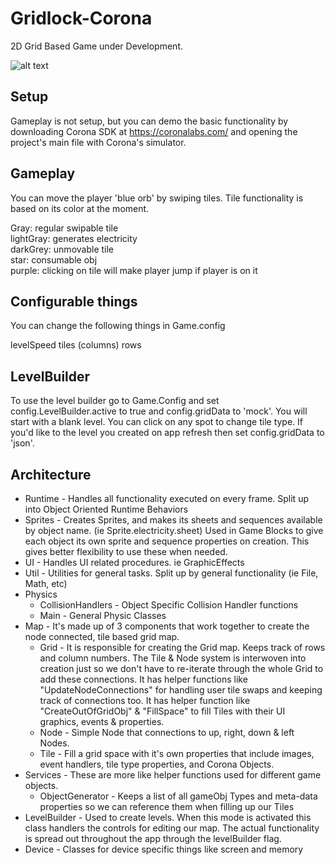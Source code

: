 # Gridlock-Corona
2D Grid Based Game under Development.

![alt text]( https://raw.githubusercontent.com/alexr101/Gridlock-Corona/master/assets/screenshots/screenshot.png )

## Setup
Gameplay is not setup, but you can demo the basic functionality by downloading Corona SDK at https://coronalabs.com/ 
and opening the project's main file with Corona's simulator.

## Gameplay
You can move the player 'blue orb' by swiping tiles. Tile functionality is based on its color at the moment.

Gray: regular swipable tile  
lightGray: generates electricity   
darkGrey: unmovable tile  
star: consumable obj  
purple: clicking on tile will make player jump if player is on it 

## Configurable things
You can change the following things in Game.config

levelSpeed 
tiles (columns)
rows

## LevelBuilder

To use the level builder go to Game.Config and set config.LevelBuilder.active to true and config.gridData to 'mock'. 
You will start with a blank level. You can click on any spot to change tile type. If you'd like to the level you created on 
app refresh then set config.gridData to 'json'.

## Architecture

* Runtime - Handles all functionality executed on every frame. Split up into Object Oriented Runtime Behaviors
* Sprites - Creates Sprites, and makes its sheets and sequences available by object name. (ie Sprite.electricity.sheet) Used in Game Blocks to give each object its own sprite and sequence properties on creation. This gives better flexibility to use these when needed.
* UI - Handles UI related procedures. ie GraphicEffects
* Util - Utilities for general tasks. Split up by general functionality (ie File, Math, etc)
* Physics
    * CollisionHandlers - Object Specific Collision Handler functions
    * Main - General Physic Classes
* Map - It's made up of 3 components that work together to create the node connected, tile based grid map.
    * Grid - It is responsible for creating the Grid map. Keeps track of rows and column numbers. The Tile & Node system is interwoven into creation just so we don't have to re-iterate through the whole Grid to add these connections. It has helper functions like "UpdateNodeConnections" for handling user tile swaps and keeping track of connections too. It has helper function like "CreateOutOfGridObj" & "FillSpace" to fill Tiles with their UI graphics, events & properties.
    * Node - Simple Node that connections to up, right, down & left Nodes.
    * Tile - Fill a grid space with it's own properties that include images, event handlers, tile type properties, and Corona Objects.
* Services - These are more like helper functions used for different game objects.
    * ObjectGenerator - Keeps a list of all gameObj Types and meta-data properties so we can reference them when filling up our Tiles
* LevelBuilder - Used to create levels. When this mode is activated this class handlers the controls for editing our map. The actual functionality is spread out throughout the app through the levelBuilder flag.
* Device - Classes for device specific things like screen and memory




